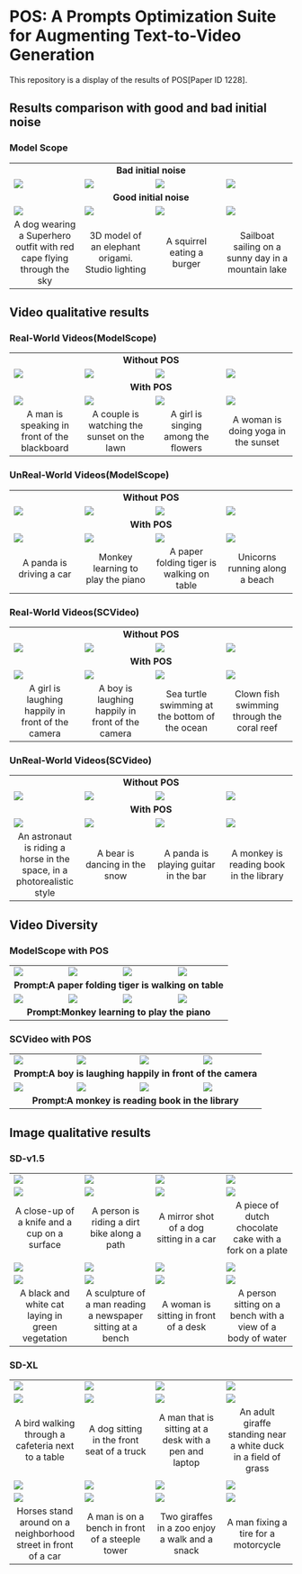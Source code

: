 # POS: A Prompts Optimization Suite for Augmenting Text-to-Video Generation

This repository is a display of the results of POS[Paper ID 1228].

## Results comparison with good and bad initial noise
### Model Scope
<table class="center">
<tr>
  <td style="text-align:center;"colspan="4"><b>Bad initial noise</b></td>
</tr>
<tr>
  <td><img src="https://github.com/StevensXu/demo/blob/main/data/bn_dog.gif"></td>
  <td><img src="https://github.com/StevensXu/demo/blob/main/data/bn_elephant.gif"></td>
  <td><img src="https://github.com/StevensXu/demo/blob/main/data/bn_squirrel.gif"></td>
  <td><img src="https://github.com/StevensXu/demo/blob/main/data/bn_sailboat.gif"></td>
</tr>
<!-- <tr>
  <td width=25% style="text-align:center;">A dog wearing a Superhero outfit with red cape flying through the sky</td>
  <td width=25% style="text-align:center;">3D model of an elephant origami. Studio lighting</td>
  <td width=25% style="text-align:center;">A squirrel eating a burger</td>
  <td width=25% style="text-align:center;">Sailboat sailing on a sunny day in a mountain lake</td>
</tr> -->
  
<tr>
  <td style="text-align:center;"colspan="4"><b>Good initial noise</b></td>
</tr>
<tr>
  <td><img src="https://github.com/StevensXu/demo/blob/main/data/gn_dog.gif"></td>
  <td><img src="https://github.com/StevensXu/demo/blob/main/data/gn_elephant.gif"></td>
  <td><img src="https://github.com/StevensXu/demo/blob/main/data/gn_squirrel.gif"></td>
  <td><img src="https://github.com/StevensXu/demo/blob/main/data/gn_sailboat.gif"></td>
</tr>
<tr>
  <td width=25% style="text-align:center;">A dog wearing a Superhero outfit with red cape flying through the sky</td>
  <td width=25% style="text-align:center;">3D model of an elephant origami. Studio lighting</td>
  <td width=25% style="text-align:center;">A squirrel eating a burger</td>
  <td width=25% style="text-align:center;">Sailboat sailing on a sunny day in a mountain lake</td>
</tr>
</table>


## Video qualitative results
### Real-World Videos(ModelScope)
<table class="center">
<tr>
  <td style="text-align:center;"colspan="4"><b>Without POS</b></td>
</tr>
<tr>
  <td><img src="https://github.com/StevensXu/demo/blob/main/data/1_woPOS.gif"></td>
  <td><img src="https://github.com/StevensXu/demo/blob/main/data/10_woPOS.gif"></td>
  <td><img src="https://github.com/StevensXu/demo/blob/main/data/11_woPOS.gif"></td>
  <td><img src="https://github.com/StevensXu/demo/blob/main/data/121_woPOS.gif"></td>
</tr>
<!-- <tr>
  <td width=25% style="text-align:center;">A man is speaking in front of the blackboard</td>
  <td width=25% style="text-align:center;">A couple is watching the sunset on the lawn</td>
  <td width=25% style="text-align:center;">A girl is singing among the flowers</td>
  <td width=25% style="text-align:center;">A woman is doing yoga in the sunset</td>
</tr> -->

<tr>
  <td style="text-align:center;"colspan="4"><b>With POS</b></td>
</tr>
<tr>
  <td><img src="https://github.com/StevensXu/demo/blob/main/data/1_wPOS.gif"></td>
  <td><img src="https://github.com/StevensXu/demo/blob/main/data/10_wPOS.gif"></td>
  <td><img src="https://github.com/StevensXu/demo/blob/main/data/11_wPOS.gif"></td>
  <td><img src="https://github.com/StevensXu/demo/blob/main/data/12_wPOS.gif"></td>
</tr>
<tr>
  <td width=25% style="text-align:center;">A man is speaking in front of the blackboard</td>
  <td width=25% style="text-align:center;">A couple is watching the sunset on the lawn</td>
  <td width=25% style="text-align:center;">A girl is singing among the flowers</td>
  <td width=25% style="text-align:center;">A woman is doing yoga in the sunset</td>
</tr>
</table>

### UnReal-World Videos(ModelScope)
<table class="center">
<tr>
  <td style="text-align:center;"colspan="4"><b>Without POS</b></td>
</tr>
<tr>
  <td><img src="https://github.com/StevensXu/demo/blob/main/data/2_woPOS.gif"></td>
  <td><img src="https://github.com/StevensXu/demo/blob/main/data/3_woPOS.gif"></td>
  <td><img src="https://github.com/StevensXu/demo/blob/main/data/4_woPOS.gif"></td>
  <td><img src="https://github.com/StevensXu/demo/blob/main/data/9_woPOS.gif"></td>
</tr>
<!-- <tr>
  <td width=25% style="text-align:center;">A panda is driving a car</td>
  <td width=25% style="text-align:center;">Monkey learning to play the piano</td>
  <td width=25% style="text-align:center;">A paper folding tiger is walking on table</td>
  <td width=25% style="text-align:center;">Unicorns running along a beach</td>
</tr> -->

<tr>
  <td style="text-align:center;"colspan="4"><b>With POS</b></td>
</tr>
<tr>
  <td><img src="https://github.com/StevensXu/demo/blob/main/data/2_wPOS.gif"></td>
  <td><img src="https://github.com/StevensXu/demo/blob/main/data/3_wPOS.gif"></td>
  <td><img src="https://github.com/StevensXu/demo/blob/main/data/4_wPOS.gif"></td>
  <td><img src="https://github.com/StevensXu/demo/blob/main/data/9_wPOS.gif"></td>
</tr>
<tr>
  <td width=25% style="text-align:center;">A panda is driving a car</td>
  <td width=25% style="text-align:center;">Monkey learning to play the piano</td>
  <td width=25% style="text-align:center;">A paper folding tiger is walking on table</td>
  <td width=25% style="text-align:center;">Unicorns running along a beach</td>
</tr>
</table>

### Real-World Videos(SCVideo)
<table class="center">
<tr>
  <td style="text-align:center;"colspan="4"><b>Without POS</b></td>
</tr>
<tr>
  <td><img src="https://github.com/StevensXu/demo/blob/main/data/6_woPOS.gif"></td>
  <td><img src="https://github.com/StevensXu/demo/blob/main/data/131_woPOS.gif"></td>
  <td><img src="https://github.com/StevensXu/demo/blob/main/data/15_woPOS.gif"></td>
  <td><img src="https://github.com/StevensXu/demo/blob/main/data/16_woPOS.gif"></td>
</tr>
<!-- <tr>
  <td width=25% style="text-align:center;">A girl is laughing happily in front of the camera</td>
  <td width=25% style="text-align:center;">A boy is laughing happily in front of the camera</td>
  <td width=25% style="text-align:center;">Sea turtle swimming at the bottom of the ocean</td>
  <td width=25% style="text-align:center;">Clown fish swimming through the coral reef</td>
</tr> -->

<tr>
  <td style="text-align:center;"colspan="4"><b>With POS</b></td>
</tr>
<tr>
  <td><img src="https://github.com/StevensXu/demo/blob/main/data/6_wPOS.gif"></td>
  <td><img src="https://github.com/StevensXu/demo/blob/main/data/13_wPOS.gif"></td>
  <td><img src="https://github.com/StevensXu/demo/blob/main/data/151_wPOS.gif"></td>
  <td><img src="https://github.com/StevensXu/demo/blob/main/data/16_wPOS.gif"></td>
</tr>
<tr>
  <td width=25% style="text-align:center;">A girl is laughing happily in front of the camera</td>
  <td width=25% style="text-align:center;">A boy is laughing happily in front of the camera</td>
  <td width=25% style="text-align:center;">Sea turtle swimming at the bottom of the ocean</td>
  <td width=25% style="text-align:center;">Clown fish swimming through the coral reef</td>
</tr>
</table>

### UnReal-World Videos(SCVideo)
<table class="center">
<tr>
  <td style="text-align:center;"colspan="4"><b>Without POS</b></td>
</tr>
<tr>
  <td><img src="https://github.com/StevensXu/demo/blob/main/data/7_woPOS.gif"></td>
  <td><img src="https://github.com/StevensXu/demo/blob/main/data/5_woPOS.gif"></td>
  <td><img src="https://github.com/StevensXu/demo/blob/main/data/8_woPOS.gif"></td>
  <td><img src="https://github.com/StevensXu/demo/blob/main/data/14_woPOS.gif"></td>
</tr>
<!-- <tr>
  <td width=25% style="text-align:center;">An astronaut is riding a horse in the space, in a photorealistic style</td>
  <td width=25% style="text-align:center;">A bear is dancing in the snow</td>
  <td width=25% style="text-align:center;">A panda is playing guitar in the bar</td>
  <td width=25% style="text-align:center;">A monkey is reading book in the library</td>
</tr> -->

<tr>
  <td style="text-align:center;"colspan="4"><b>With POS</b></td>
</tr>
<tr>
  <td><img src="https://github.com/StevensXu/demo/blob/main/data/71_wPOS.gif"></td>
  <td><img src="https://github.com/StevensXu/demo/blob/main/data/5_wPOS.gif"></td>
  <td><img src="https://github.com/StevensXu/demo/blob/main/data/8_wPOS.gif"></td>
  <td><img src="https://github.com/StevensXu/demo/blob/main/data/141_wPOS.gif"></td>
</tr>
<tr>
  <td width=25% style="text-align:center;">An astronaut is riding a horse in the space, in a photorealistic style</td>
  <td width=25% style="text-align:center;">A bear is dancing in the snow</td>
  <td width=25% style="text-align:center;">A panda is playing guitar in the bar</td>
  <td width=25% style="text-align:center;">A monkey is reading book in the library</td>
</tr>
</table>

## Video Diversity
### ModelScope with POS
<table class="center">

<tr>
  <td><img src="https://github.com/StevensXu/demo/blob/main/data/diversity0-0.gif"></td>
  <td><img src="https://github.com/StevensXu/demo/blob/main/data/diversity0-1.gif"></td>
  <td><img src="https://github.com/StevensXu/demo/blob/main/data/diversity0-2.gif"></td>
  <td><img src="https://github.com/StevensXu/demo/blob/main/data/diversity0-3.gif"></td>
</tr>
<tr>
  <td style="text-align:center;"colspan="4"><b>Prompt:A paper folding tiger is walking on table</b></td>
</tr>
<tr>
  <td><img src="https://github.com/StevensXu/demo/blob/main/data/3_wPOS.gif"></td>
  <td><img src="https://github.com/StevensXu/demo/blob/main/data/diversity1-1.gif"></td>
  <td><img src="https://github.com/StevensXu/demo/blob/main/data/diversity1-2.gif"></td>
  <td><img src="https://github.com/StevensXu/demo/blob/main/data/diversity1-3.gif"></td>
</tr>
<tr>
  <td style="text-align:center;"colspan="4"><b>Prompt:Monkey learning to play the piano</b></td>
</tr>
</table>

### SCVideo with POS
<table class="center">

<tr>
  <td><img src="https://github.com/StevensXu/demo/blob/main/data/13_wPOS.gif"></td>
  <td><img src="https://github.com/StevensXu/demo/blob/main/data/diversity2-1.gif"></td>
  <td><img src="https://github.com/StevensXu/demo/blob/main/data/diversity2-2.gif"></td>
  <td><img src="https://github.com/StevensXu/demo/blob/main/data/diversity2-3.gif"></td>
</tr>
<tr>
  <td style="text-align:center;"colspan="4"><b>Prompt:A boy is laughing happily in front of the camera</b></td>
</tr>

<tr>
  <td><img src="https://github.com/StevensXu/demo/blob/main/data/141_wPOS.gif"></td>
  <td><img src="https://github.com/StevensXu/demo/blob/main/data/diversity3-1.gif"></td>
  <td><img src="https://github.com/StevensXu/demo/blob/main/data/diversity3-2.gif"></td>
  <td><img src="https://github.com/StevensXu/demo/blob/main/data/diversity3-3.gif"></td>
</tr>
<tr>
  <td style="text-align:center;"colspan="4"><b>Prompt:A monkey is reading book in the library</b></td>
</tr>
</table>

## Image qualitative results
### SD-v1.5

<table class="center">
<tr>
  <td><img src="https://github.com/StevensXu/demo/blob/main/data/img1_woPOS.jpg"></td>
  <td><img src="https://github.com/StevensXu/demo/blob/main/data/img2_woPOS.jpg"></td>
  <td><img src="https://github.com/StevensXu/demo/blob/main/data/img3_woPOS.jpg"></td>
  <td><img src="https://github.com/StevensXu/demo/blob/main/data/img4_woPOS.jpg"></td>
</tr>
<!-- <tr>
  <td width=25% style="text-align:center;">A close-up of a knife and a cup on a surface</td>
  <td width=25% style="text-align:center;">A person is riding a dirt bike along a path</td>
  <td width=25% style="text-align:center;">A mirror shot of a dog sitting in a car</td>
  <td width=25% style="text-align:center;">A piece of dutch chocolate cake with a fork on a plate</td>
</tr> -->
<tr>
  <td><img src="https://github.com/StevensXu/demo/blob/main/data/img1_wPOS.jpg"></td>
  <td><img src="https://github.com/StevensXu/demo/blob/main/data/img2_wPOS.jpg"></td>
  <td><img src="https://github.com/StevensXu/demo/blob/main/data/img3_wPOS.jpg"></td>
  <td><img src="https://github.com/StevensXu/demo/blob/main/data/img4_wPOS.jpg"></td>
</tr>
<tr>
  <td width=25% style="text-align:center;">A close-up of a knife and a cup on a surface</td>
  <td width=25% style="text-align:center;">A person is riding a dirt bike along a path</td>
  <td width=25% style="text-align:center;">A mirror shot of a dog sitting in a car</td>
  <td width=25% style="text-align:center;">A piece of dutch chocolate cake with a fork on a plate</td>
</tr>

<tr>
  <td style="text-align:center;"colspan="4"><b> </b></td>
</tr>

<tr>
  <td><img src="https://github.com/StevensXu/demo/blob/main/data/img5_woPOS.jpg"></td>
  <td><img src="https://github.com/StevensXu/demo/blob/main/data/img6_woPOS.jpg"></td>
  <td><img src="https://github.com/StevensXu/demo/blob/main/data/img7_wPOS.jpg"></td>
  <td><img src="https://github.com/StevensXu/demo/blob/main/data/img8_woPOS.jpg"></td>
</tr>
<!-- <tr>
  <td width=25% style="text-align:center;">A black and white cat laying in green vegetation</td>
  <td width=25% style="text-align:center;">A sculpture of a man reading a newspaper sitting at a bench</td>
  <td width=25% style="text-align:center;">A woman is sitting in front of a desk</td>
  <td width=25% style="text-align:center;">A person sitting on a bench with a view of a body of water</td>
</tr> -->
<tr>
  <td><img src="https://github.com/StevensXu/demo/blob/main/data/img5_wPOS.jpg"></td>
  <td><img src="https://github.com/StevensXu/demo/blob/main/data/img6_wPOS.jpg"></td>
  <td><img src="https://github.com/StevensXu/demo/blob/main/data/img7_woPOS.jpg"></td>
  <td><img src="https://github.com/StevensXu/demo/blob/main/data/img8_wPOS.jpg"></td>
</tr>
<tr>
  <td width=25% style="text-align:center;">A black and white cat laying in green vegetation</td>
  <td width=25% style="text-align:center;">A sculpture of a man reading a newspaper sitting at a bench</td>
  <td width=25% style="text-align:center;">A woman is sitting in front of a desk</td>
  <td width=25% style="text-align:center;">A person sitting on a bench with a view of a body of water</td>
</tr>
</table>

### SD-XL

<table class="center">
<tr>
  <td><img src="https://github.com/StevensXu/demo/blob/main/data/img9_woPOS.jpg"></td>
  <td><img src="https://github.com/StevensXu/demo/blob/main/data/img10_woPOS.jpg"></td>
  <td><img src="https://github.com/StevensXu/demo/blob/main/data/img11_woPOS.jpg"></td>
  <td><img src="https://github.com/StevensXu/demo/blob/main/data/img12_woPOS.jpg"></td>
</tr>
<!-- <tr>
  <td width=25% style="text-align:center;">A bird walking through a cafeteria next to a table</td>
  <td width=25% style="text-align:center;">A dog sitting in the front seat of a truck</td>
  <td width=25% style="text-align:center;">A man that is sitting at a desk with a pen and laptop</td>
  <td width=25% style="text-align:center;">An adult giraffe standing near a white duck in a field of grass</td>
</tr> -->
<tr>
  <td><img src="https://github.com/StevensXu/demo/blob/main/data/img9_wPOS.jpg"></td>
  <td><img src="https://github.com/StevensXu/demo/blob/main/data/img10_wPOS.jpg"></td>
  <td><img src="https://github.com/StevensXu/demo/blob/main/data/img11_wPOS.jpg"></td>
  <td><img src="https://github.com/StevensXu/demo/blob/main/data/img12_wPOS.jpg"></td>
</tr>
<tr>
  <td width=25% style="text-align:center;">A bird walking through a cafeteria next to a table</td>
  <td width=25% style="text-align:center;">A dog sitting in the front seat of a truck</td>
  <td width=25% style="text-align:center;">A man that is sitting at a desk with a pen and laptop</td>
  <td width=25% style="text-align:center;">An adult giraffe standing near a white duck in a field of grass</td>
</tr>

<tr>
  <td style="text-align:center;"colspan="4"><b> </b></td>
</tr>

<tr>
  <td><img src="https://github.com/StevensXu/demo/blob/main/data/img13_woPOS.jpg"></td>
  <td><img src="https://github.com/StevensXu/demo/blob/main/data/img14_woPOS.jpg"></td>
  <td><img src="https://github.com/StevensXu/demo/blob/main/data/img15_woPOS.jpg"></td>
  <td><img src="https://github.com/StevensXu/demo/blob/main/data/img16_woPOS.jpg"></td>
</tr>
<!-- <tr>
  <td width=25% style="text-align:center;">Horses stand around on a neighborhood street in front of a car</td>
  <td width=25% style="text-align:center;">A man is on a bench in front of a steeple tower</td>
  <td width=25% style="text-align:center;">Two giraffes in a zoo enjoy a walk and a snack</td>
  <td width=25% style="text-align:center;">A man fixing a tire for a motorcycle</td>
</tr> -->
<tr>
  <td><img src="https://github.com/StevensXu/demo/blob/main/data/img13_wPOS.jpg"></td>
  <td><img src="https://github.com/StevensXu/demo/blob/main/data/img14_wPOS.jpg"></td>
  <td><img src="https://github.com/StevensXu/demo/blob/main/data/img15_wPOS.jpg"></td>
  <td><img src="https://github.com/StevensXu/demo/blob/main/data/img16_wPOS.jpg"></td>
</tr>
<tr>
  <td width=25% style="text-align:center;">Horses stand around on a neighborhood street in front of a car</td>
  <td width=25% style="text-align:center;">A man is on a bench in front of a steeple tower</td>
  <td width=25% style="text-align:center;">Two giraffes in a zoo enjoy a walk and a snack</td>
  <td width=25% style="text-align:center;">A man fixing a tire for a motorcycle</td>
</tr>
</table>

